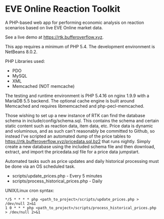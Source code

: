 # EVE Online Reaction Toolkit
A PHP-based web app for performing economic analysis on reaction scenarios based on live EVE Online market data.

See a live demo at https://rtk.bufferoverflow.xyz.

This app requires a minimum of PHP 5.4.  The development environment is NetBeans 8.0.2.

PHP Libraries used:
* PDO
* MySQL
* XML
* Memcached (NOT memcache)

The testing and runtime environment is PHP 5.4.16 on nginx 1.9.9 with a MariaDB 5.5 backend.  The optional cache engine is built around Memcached and requires libmemcached and php-pecl-memcached.

Those wishing to set up a new instance of RTK can find the database schema in include/config/schema.sql.  This contains the schema and certain static content such as reaction data, item data, etc.  Price data is dynamic and voluminous, and as such can't reasonably be committed to Github, so instead I've scripted an automated dump of the price tables to https://rtk.bufferoverflow.xyz/pricedata.sql.bz2 that runs nightly.  Simply create a new database using the included schema file and then download, extract, and import the pricedata.sql file for a price data jumpstart.

Automated tasks such as price updates and daily historical processing must be done via an OS scheduled task.
* scripts/update_prices.php - Every 5 minutes
* scripts/process_historical_prices.php - Daily

UNIX/Linux cron syntax:
```
*/5 * * * * php <path_to_project>/scripts/update_prices.php > /dev/null 2>&1
1 0 * * * php <path_to_project>/scripts/process_historical_prices.php > /dev/null 2>&1
```
